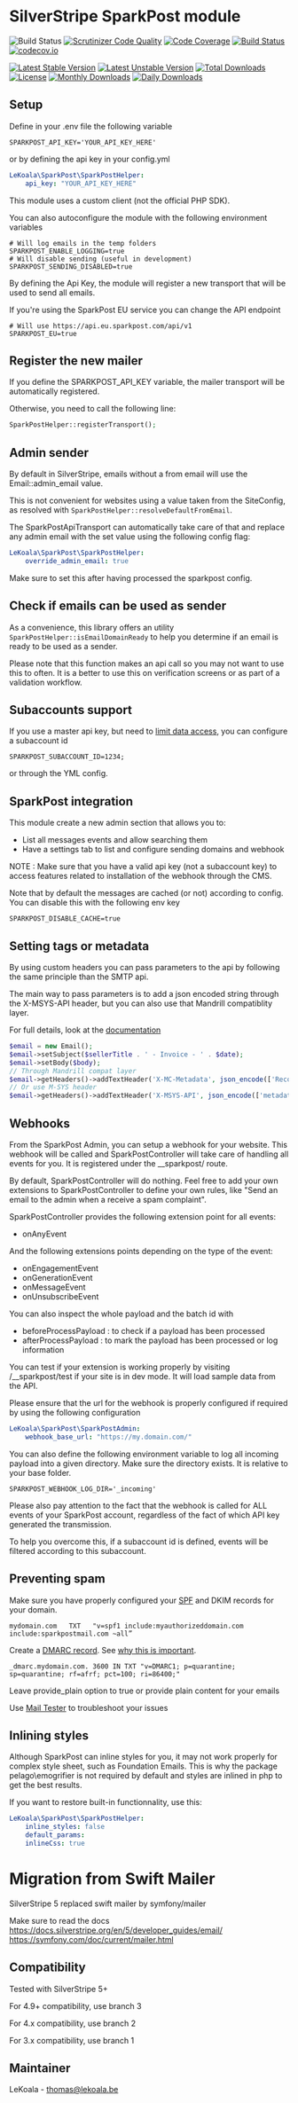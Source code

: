 # SilverStripe SparkPost module

![Build Status](https://github.com/lekoala/silverstripe-sparkpost/actions/workflows/ci.yml/badge.svg)
[![Scrutinizer Code Quality](https://scrutinizer-ci.com/g/lekoala/silverstripe-sparkpost/badges/quality-score.png?b=master)](https://scrutinizer-ci.com/g/lekoala/silverstripe-sparkpost/?branch=master)
[![Code Coverage](https://scrutinizer-ci.com/g/lekoala/silverstripe-sparkpost/badges/coverage.png?b=master)](https://scrutinizer-ci.com/g/lekoala/silverstripe-sparkpost/?branch=master)
[![Build Status](https://scrutinizer-ci.com/g/lekoala/silverstripe-sparkpost/badges/build.png?b=master)](https://scrutinizer-ci.com/g/lekoala/silverstripe-sparkpost/build-status/master)
[![codecov.io](https://codecov.io/github/lekoala/silverstripe-sparkpost/coverage.svg?branch=master)](https://codecov.io/github/lekoala/silverstripe-sparkpost?branch=master)

[![Latest Stable Version](https://poser.pugx.org/lekoala/silverstripe-sparkpost/version)](https://packagist.org/packages/lekoala/silverstripe-sparkpost)
[![Latest Unstable Version](https://poser.pugx.org/lekoala/silverstripe-sparkpost/v/unstable)](//packagist.org/packages/lekoala/silverstripe-sparkpost)
[![Total Downloads](https://poser.pugx.org/lekoala/silverstripe-sparkpost/downloads)](https://packagist.org/packages/lekoala/silverstripe-sparkpost)
[![License](https://poser.pugx.org/lekoala/silverstripe-sparkpost/license)](https://packagist.org/packages/lekoala/silverstripe-sparkpost)
[![Monthly Downloads](https://poser.pugx.org/lekoala/silverstripe-sparkpost/d/monthly)](https://packagist.org/packages/lekoala/silverstripe-sparkpost)
[![Daily Downloads](https://poser.pugx.org/lekoala/silverstripe-sparkpost/d/daily)](https://packagist.org/packages/lekoala/silverstripe-sparkpost)

## Setup

Define in your .env file the following variable

    SPARKPOST_API_KEY='YOUR_API_KEY_HERE'

or by defining the api key in your config.yml

```yaml
LeKoala\SparkPost\SparkPostHelper:
    api_key: "YOUR_API_KEY_HERE"
```

This module uses a custom client (not the official PHP SDK).

You can also autoconfigure the module with the following environment variables

    # Will log emails in the temp folders
    SPARKPOST_ENABLE_LOGGING=true
    # Will disable sending (useful in development)
    SPARKPOST_SENDING_DISABLED=true

By defining the Api Key, the module will register a new transport that will be used to send all emails.

If you're using the SparkPost EU service you can change the API endpoint

    # Will use https://api.eu.sparkpost.com/api/v1
    SPARKPOST_EU=true

## Register the new mailer

If you define the SPARKPOST_API_KEY variable, the mailer transport will be automatically registered.

Otherwise, you need to call the following line:

```php
SparkPostHelper::registerTransport();
```

## Admin sender

By default in SilverStripe, emails without a from email will use the Email::admin_email value.

This is not convenient for websites using a value taken from the SiteConfig, as resolved with
`SparkPostHelper::resolveDefaultFromEmail`.

The SparkPostApiTransport can automatically take care of that and replace any admin email
with the set value using the following config flag:

```yaml
LeKoala\SparkPost\SparkPostHelper:
    override_admin_email: true
```

Make sure to set this after having processed the sparkpost config.

## Check if emails can be used as sender

As a convenience, this library offers an utility `SparkPostHelper::isEmailDomainReady` to help
you determine if an email is ready to be used as a sender.

Please note that this function makes an api call so you may not want to use this to often. It
is a better to use this on verification screens or as part of a validation workflow.

## Subaccounts support

If you use a master api key, but need to [limit data access](https://developers.sparkpost.com/api/#/introduction/subaccounts),
you can configure a subaccount id

    SPARKPOST_SUBACCOUNT_ID=1234;

or through the YML config.

## SparkPost integration

This module create a new admin section that allows you to:

-   List all messages events and allow searching them
-   Have a settings tab to list and configure sending domains and webhook

NOTE : Make sure that you have a valid api key (not a subaccount key) to access
features related to installation of the webhook through the CMS.

Note that by default the messages are cached (or not) according to config. You
can disable this with the following env key

    SPARKPOST_DISABLE_CACHE=true

## Setting tags or metadata

By using custom headers you can pass parameters to the api by following the
same principle than the SMTP api.

The main way to pass parameters is to add a json encoded string through the
X-MSYS-API header, but you can also use that Mandrill compatiblity layer.

For full details, look at the [documentation](https://developers.sparkpost.com/api/smtp/)

```php
$email = new Email();
$email->setSubject($sellerTitle . ' - Invoice - ' . $date);
$email->setBody($body);
// Through Mandrill compat layer
$email->getHeaders()->addTextHeader('X-MC-Metadata', json_encode(['RecordID' => $this->ID]));
// Or use M-SYS header
$email->getHeaders()->addTextHeader('X-MSYS-API', json_encode(['metadata' => ['RecordID' => $this->ID]]));
```

## Webhooks

From the SparkPost Admin, you can setup a webhook for your website. This webhook
will be called and SparkPostController will take care of handling all events
for you. It is registered under the \_\_sparkpost/ route.

By default, SparkPostController will do nothing. Feel free to add your own
extensions to SparkPostController to define your own rules, like "Send an
email to the admin when a receive a spam complaint".

SparkPostController provides the following extension point for all events:

-   onAnyEvent

And the following extensions points depending on the type of the event:

-   onEngagementEvent
-   onGenerationEvent
-   onMessageEvent
-   onUnsubscribeEvent

You can also inspect the whole payload and the batch id with

-   beforeProcessPayload : to check if a payload has been processed
-   afterProcessPayload : to mark the payload has been processed or log information

You can test if your extension is working properly by visiting /\_\_sparkpost/test
if your site is in dev mode. It will load sample data from the API.

Please ensure that the url for the webhook is properly configured if required
by using the following configuration

```yaml
LeKoala\SparkPost\SparkPostAdmin:
    webhook_base_url: "https://my.domain.com/"
```

You can also define the following environment variable to log all incoming payload into a given
directory. Make sure the directory exists. It is relative to your base folder.

    SPARKPOST_WEBHOOK_LOG_DIR='_incoming'

Please also pay attention to the fact that the webhook is called for ALL events
of your SparkPost account, regardless of the fact of which API key generated the transmission.

To help you overcome this, if a subaccount id is defined, events will be filtered according
to this subaccount.

## Preventing spam

Make sure you have properly configured your [SPF](https://tools.sparkpost.com/spf/builder) and DKIM records for your domain.

    mydomain.com   TXT   "v=spf1 include:myauthorizeddomain.com include:sparkpostmail.com ~all”

Create a [DMARC record](https://www.zerobounce.net/services/dmarc-generator.html). See [why this is important](https://support.google.com/a/answer/2466563?hl=en).

    _dmarc.mydomain.com. 3600 IN TXT "v=DMARC1; p=quarantine; sp=quarantine; rf=afrf; pct=100; ri=86400;"

Leave provide_plain option to true or provide plain content for your emails

Use [Mail Tester](http://www.mail-tester.com/) to troubleshoot your issues

## Inlining styles

Although SparkPost can inline styles for you, it may not work properly for complex
style sheet, such as Foundation Emails. This is why the package pelago\emogrifier
is not required by default and styles are inlined in php to get the best results.

If you want to restore built-in functionnality, use this:

```yaml
LeKoala\SparkPost\SparkPostHelper:
    inline_styles: false
    default_params:
    inlineCss: true
```

# Migration from Swift Mailer

SilverStripe 5 replaced swift mailer by symfony/mailer

Make sure to read the docs
https://docs.silverstripe.org/en/5/developer_guides/email/
https://symfony.com/doc/current/mailer.html

## Compatibility

Tested with SilverStripe 5+

For 4.9+ compatibility, use branch 3

For 4.x compatibility, use branch 2

For 3.x compatibility, use branch 1

## Maintainer

LeKoala - thomas@lekoala.be
